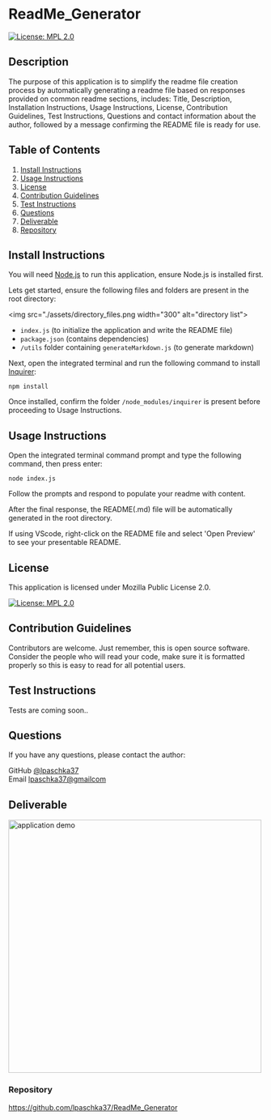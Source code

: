 # ReadMe_Generator

[![License: MPL 2.0](https://img.shields.io/badge/License-MPL%202.0-brightgreen.svg)](https://opensource.org/licenses/MPL-2.0)

## Description

The purpose of this application is to simplify the readme file creation process by automatically generating a readme file based on responses provided on common readme sections, includes: Title, Description, Installation Instructions, Usage Instructions, License, Contribution Guidelines, Test Instructions, Questions and contact information about the author, followed by a message confirming the README file is ready for use.
      
## Table of Contents
1. [Install Instructions](#install-instructions)
2. [Usage Instructions](#usage-instructions)
3. [License](#license)
4. [Contribution Guidelines](#contribution-guidelines)
5. [Test Instructions](#test-instructions)
6. [Questions](#questions)
7. [Deliverable](#deliverable)
6. [Repository](#Repository)

## Install Instructions

You will need [Node.js](https://nodejs.org/en/) to run this application, ensure Node.js is installed first.  

Lets get started, ensure the following files and folders are present in the root directory: 
  

<img src="./assets/directory_files.png width="300" alt="directory list">

  
* ```index.js``` (to initialize the application and write the README file)
* ```package.json``` (contains dependencies)
* ```/utils``` folder containing ```generateMarkdown.js``` (to generate markdown)

Next, open the integrated terminal and run the following command to install [Inquirer](https://www.npmjs.com/package/inquirer):

    npm install  

Once installed, confirm the folder ```/node_modules/inquirer``` is present before proceeding to Usage Instructions.
 
## Usage Instructions

Open the integrated terminal command prompt and type the following command, then press enter: 

    node index.js

Follow the prompts and respond to populate your readme with content.  

After the final response, the README(.md) file will be automatically generated in the root directory.  

If using VScode, right-click on the README file and select 'Open Preview' to see your presentable README.

## License
  
This application is licensed under Mozilla Public License 2.0.

  [![License: MPL 2.0](https://img.shields.io/badge/License-MPL%202.0-brightgreen.svg)](https://opensource.org/licenses/MPL-2.0)

## Contribution Guidelines

Contributors are welcome. Just remember, this is open source software. Consider the people who will read your code, make sure it is formatted properly so this is easy to read for all potential users. 

## Test Instructions

Tests are coming soon..

## Questions

If you have any questions, please contact the author:  

GitHub [@lpaschka37](https://github.com/lpaschka37)  
Email [lpaschka37@gmailcom](mailto:lpaschka37@gmail.com)

## Deliverable
<img src="develop/assets/readmeGeneratorDemo.gif" width="500" alt="application demo">

### Repository
https://github.com/lpaschka37/ReadMe_Generator
